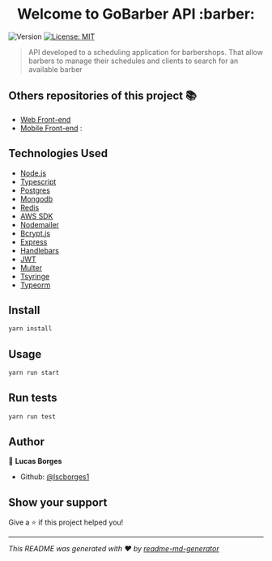 <h1 align="center">Welcome to GoBarber API :barber:</h1>
<p>
  <img alt="Version" src="https://img.shields.io/badge/version-1.0.0-blue.svg?cacheSeconds=2592000" />
  <a href="#" target="_blank">
    <img alt="License: MIT" src="https://img.shields.io/badge/License-MIT-yellow.svg" />
  </a>
</p>

> API developed to a scheduling application for barbershops. That allow barbers to manage their schedules and clients to search for an available barber

## Others repositories of this project :books:
* <a href="https://github.com/lscborges1/GoBarber-Mobile">Web Front-end</a>
* <a href="https://github.com/lscborges1/GoBarber-Front-end">Mobile Front-end</a> : 

## Technologies Used
* <a href="https://nodejs.org/en/" >Node.js<a>
* <a href="https://www.typescriptlang.org/" >Typescript<a>
* <a href="  https://github.com/brianc/node-postgres" > Postgres <a>
* <a href="https://github.com/mongodb/node-mongodb-native" > Mongodb <a>
* <a href="https://github.com/NodeRedis/node-redis" > Redis <a>
* <a href="https://github.com/aws/aws-sdk-js" >AWS SDK<a>
* <a href="https://nodemailer.com/about/" > Nodemailer <a>
* <a href="https://github.com/dcodeIO/bcrypt.js#readme" > Bcrypt.js <a>
* <a href="http://expressjs.com/" > Express <a>
* <a href="https://handlebarsjs.com/" > Handlebars <a>
* <a href="https://github.com/auth0/node-jsonwebtoken#readme" > JWT <a>
* <a href="https://github.com/expressjs/multer#readme" > Multer <a>
* <a href="https://github.com/Microsoft/tsyringe#readme" > Tsyringe <a>
* <a href="https://github.com/typeorm/typeorm#readme" > Typeorm <a>
  
## Install

```sh
yarn install
```

## Usage

```sh
yarn run start
```

## Run tests

```sh
yarn run test
```

## Author

👤 **Lucas Borges**

* Github: [@lscborges1](https://github.com/lscborges1)

## Show your support

Give a ⭐️ if this project helped you!

***
_This README was generated with ❤️ by [readme-md-generator](https://github.com/kefranabg/readme-md-generator)_
